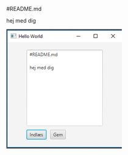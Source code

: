 #README.md

hej med dig

![alt text](https://github.com/sainsh/ReadmeEditor/blob/master/imageOfProject.png)
